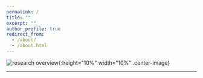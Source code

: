 ```yaml
---
permalink: /
title: ""
excerpt: ""
author_profile: true
redirect_from: 
  - /about/
  - /about.html
---
```


![research overview](files/research_overview){:height="10%" width="10%" .center-image} 

---